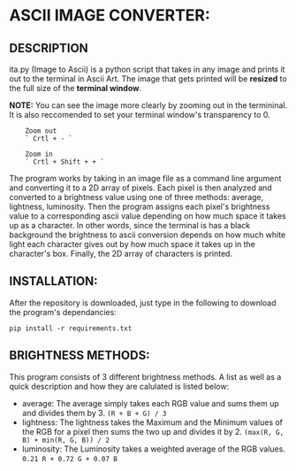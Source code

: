 # ASCII IMAGE CONVERTER:

## DESCRIPTION

ita.py (Image to Ascii) is a python script that takes in any image and prints it out to the terminal in Ascii Art.
The image that gets printed will be **resized** to the full size of the **terminal window**.

**NOTE:**
    You can see the image more clearly by zooming out in the termininal.
    It is also reccomended to set your terminal window's transparency to 0.
        
        Zoom out 
        ` Crtl + - `
        
        Zoom in
        ` Crtl + Shift + + `

The program works by taking in an image file as a command line argument and converting it to a 2D array of pixels. 
Each pixel is then analyzed and converted to a brightness value using one of three methods: average, lightness, luminosity.
Then the program assigns each pixel's brightness value to a corresponding ascii value depending on how much space it takes up as a character.
In other words, since the terminal is has a black background the brightness to ascii conversion depends on how much white light each character gives 
out by how much space it takes up in the character's box. Finally, the 2D array of characters is printed. 

## INSTALLATION:

After the repository is downloaded, just type in the following to download the program's dependancies:

` pip install -r requirements.txt `

## BRIGHTNESS METHODS:

This program consists of 3 different brightness methods. A list as well as a quick description and how they are calulated is listed below:

* average: The average simply takes each RGB value and sums them up and divides them by 3. 
    ` (R + B + G) / 3 `
* lightness: The lightness takes the Maximum and the Minimum values of the RGB for a pixel then sums the two up and divides it by 2.
    ` (max(R, G, B) + min(R, G, B)) / 2 `
* luminosity: The Luminosity takes a weighted average of the RGB values.
    ` 0.21 R + 0.72 G + 0.07 B `


